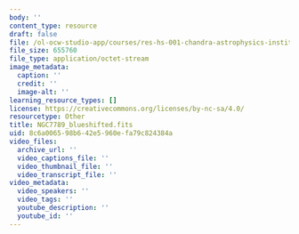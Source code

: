 ```yaml
---
body: ''
content_type: resource
draft: false
file: /ol-ocw-studio-app/courses/res-hs-001-chandra-astrophysics-institute/ngc7789_blueshifted.fits
file_size: 655760
file_type: application/octet-stream
image_metadata:
  caption: ''
  credit: ''
  image-alt: ''
learning_resource_types: []
license: https://creativecommons.org/licenses/by-nc-sa/4.0/
resourcetype: Other
title: NGC7789_blueshifted.fits
uid: 8c6a0065-98b6-42e5-960e-fa79c824384a
video_files:
  archive_url: ''
  video_captions_file: ''
  video_thumbnail_file: ''
  video_transcript_file: ''
video_metadata:
  video_speakers: ''
  video_tags: ''
  youtube_description: ''
  youtube_id: ''
---
```

